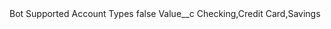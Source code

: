 <?xml version="1.0" encoding="UTF-8"?>
<CustomMetadata xmlns="http://soap.sforce.com/2006/04/metadata" xmlns:xsi="http://www.w3.org/2001/XMLSchema-instance" xmlns:xsd="http://www.w3.org/2001/XMLSchema">
    <label>Bot Supported Account Types</label>
    <protected>false</protected>
    <values>
        <field>Value__c</field>
        <value xsi:type="xsd:string">Checking,Credit Card,Savings</value>
    </values>
</CustomMetadata>
